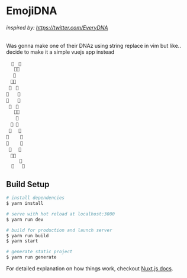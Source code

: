 # EmojiDNA
###### inspired by: https://twitter.com/EveryDNA

Was gonna make one of their DNAz using string replace in vim but like.. decide to make it a simple vuejs app instead

```
  🐧　🔮
   🐧🔮
　 🔮
　🔮🐧
 🔮　🐧
🔮　　🐧
🔮　　🐧
 🔮　🐧
   🔮🐧
　  🐧
　🐧 🔮
 🐧　 🔮
🐧　　 🔮
🐧　　 🔮
 🐧　 🔮
　🐧🔮
     🔮
  🔮   🐧
```

## Build Setup

``` bash
# install dependencies
$ yarn install

# serve with hot reload at localhost:3000
$ yarn run dev

# build for production and launch server
$ yarn run build
$ yarn start

# generate static project
$ yarn run generate
```

For detailed explanation on how things work, checkout [Nuxt.js docs](https://nuxtjs.org).
